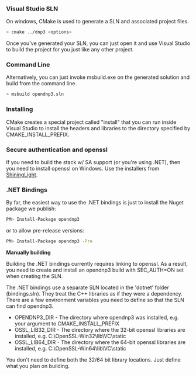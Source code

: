 ### Visual Studio SLN

On windows, CMake is used to generate a SLN and associated project files.

```sh
> cmake ../dnp3 <options>
```

Once you've generated your SLN, you can just open it and use Visual Studio to build the project for you just like any other project.

### Command Line

Alternatively, you can just invoke msbuild.exe on the generated solution and build from the command line.

```sh
> msbuild opendnp3.sln
```

### Installing

CMake creates a special project called "install" that you can run inside Visual Studio to install the headers and libraries to 
the directory specified by CMAKE_INSTALL_PREFIX.

### Secure authentication and openssl

If you need to build the stack w/ SA support (or you're using .NET), then you need to install openssl on Windows.  Use the installers
from [ShiningLight](https://slproweb.com/products/Win32OpenSSL.html).

### .NET Bindings

By far, the easiest way to use the .NET bindings is just to install the Nuget package we publish:

```sh
PM> Install-Package opendnp3
```

or to allow pre-release versions:

```sh
PM> Install-Package opendnp3 -Pre
```

**Manually building**

Building the .NET bindings currently requires linking to openssl. As a result, you need to create and install an opendnp3 build 
with SEC_AUTH=ON set when creating the SLN.

The .NET bindings use a separate SLN located in the 'dotnet' folder (bindings.sln). They treat the C++ libraries as if they were a dependency. There are a few environment variables you need to define so that the SLN can find opendnp3.

* OPENDNP3_DIR - The directory where opendnp3 was installed, e.g. your argument to CMAKE_INSTALL_PREFIX
* OSSL_LIB32_DIR - The directory where the 32-bit openssl libraries are installed, e.g. C:\OpenSSL-Win32\lib\VC\static
* OSSL_LIB64_DIR - The directory where the 64-bit openssl libraries are installed, e.g. C:\OpenSSL-Win64\lib\VC\static

You don't need to define both the 32/64 bit library locations. Just define what you plan on building.

